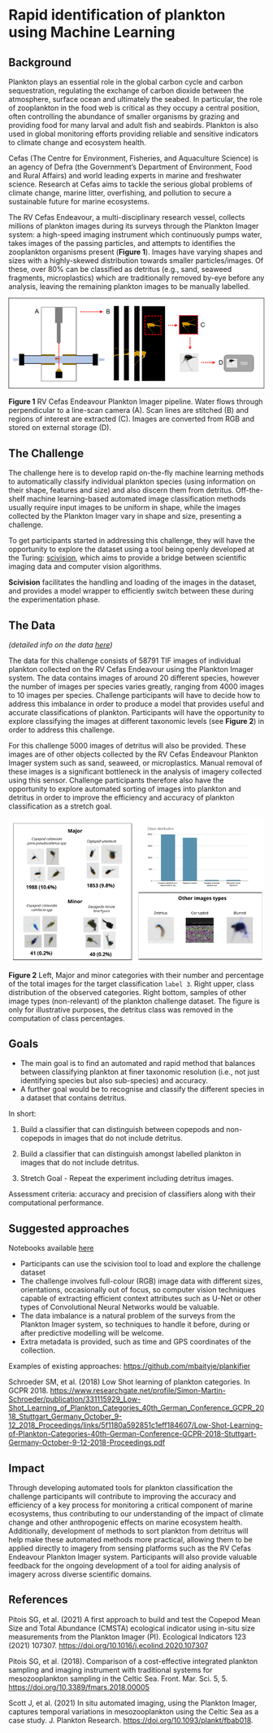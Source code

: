 # Rapid identification of plankton using Machine Learning

## Background
Plankton plays an essential role in the global carbon cycle and carbon sequestration, regulating the exchange of carbon dioxide between the atmosphere, surface ocean and ultimately the seabed. In particular, the role of zooplankton in the food web is critical as they occupy a central position, often controlling the abundance of smaller organisms by grazing and providing food for many larval and adult fish and seabirds. Plankton is also used in global monitoring efforts providing reliable and sensitive indicators to climate change and ecosystem health. 

Cefas (The Centre for Environment, Fisheries, and Aquaculture Science) is an agency of Defra (the Government’s Department of Environment, Food and Rural Affairs) and world leading experts in marine and freshwater science. Research at Cefas aims to tackle the serious global problems of climate change, marine litter, overfishing, and pollution to secure a sustainable future for marine ecosystems.

The RV Cefas Endeavour, a multi-disciplinary research vessel, collects millions of plankton images during its surveys through the Plankton Imager system: a high-speed imaging instrument which continuously pumps water, takes images of the passing particles, and attempts to identifies the zooplankton organisms present (**Figure 1**). Images have varying shapes and sizes with a highly-skewed distribution towards smaller particles/images. Of these, over 80% can be classified as detritus (e.g., sand, seaweed fragments, microplastics) which are traditionally removed by-eye before any analysis, leaving the remaining plankton images to be manually labelled.

![Figure 1. RV Cefas Endeavour Plankton Imager pipeline. Water flows through perpendicular to a line-scan camera (A). Scan lines are stitched (B) and regions of interest are extracted (C). Images are converted from RGB and stored on external storage (D).](./figs/fig1.png)

**Figure 1** RV Cefas Endeavour Plankton Imager pipeline. Water flows through perpendicular to a line-scan camera (A). Scan lines are stitched (B) and regions of interest are extracted (C). Images are converted from RGB and stored on external storage (D). 

## The Challenge
The challenge here is to develop rapid on-the-fly machine learning methods to automatically classify individual plankton species (using information on their shape, features and size) and also discern them from detritus. Off-the-shelf machine learning-based automated image classification methods usually require input images to be uniform in shape, while the images collected by the Plankton Imager vary in shape and size, presenting a challenge. 

To get participants started in addressing this challenge, they will have the opportunity to explore the dataset using a tool being openly developed at the Turing: [scivision](https://github.com/alan-turing-institute/scivision), which aims to provide a bridge between scientific imaging data and computer vision algorithms.

**Scivision** facilitates the handling and loading of the images in the dataset, and provides a model wrapper to efficiently switch between these during the experimentation phase.

## The Data

_(detailed info on the data [here](https://github.com/alan-turing-institute/plankton-dsg-challenge/blob/main/data/processed/README.md))_

The data for this challenge consists of 58791 TIF images of individual plankton collected on the RV Cefas Endeavour using the Plankton Imager system. The data contains images of around 20 different species, however the number of images per species varies greatly, ranging from 4000 images to 10 images per species. Challenge participants will have to decide how to address this imbalance in order to produce a model that provides useful and accurate classifications of plankton. Participants will have the opportunity to explore classifying the images at different taxonomic levels (see **Figure 2**) in order to address this challenge.

For this challenge 5000 images of detritus will also be provided. These images are of other objects collected by the RV Cefas Endeavour Plankton Imager system such as sand, seaweed, or microplastics. Manual removal of these images is a significant bottleneck in the analysis of imagery collected using this sensor. Challenge participants therefore also have the opportunity to explore automated sorting of images into plankton and detritus in order to improve the efficiency and accuracy of plankton classification as a stretch goal. 

![Figure 2. Left, Major and minor categories with their number and percentage of the total images. Right upper, class distribution of the observed categories. Right bottom, samples of other image types (non-relevant) of the plankton challenge dataset. The figure is only for illustrative purposes.](./figs/fig2.png)

**Figure 2** Left, Major and minor categories with their number and percentage of the total images for the target classification `label 3`. Right upper, class distribution of the observed categories. Right bottom, samples of other image types (non-relevant) of the plankton challenge dataset. The figure is only for illustrative purposes, the detritus class was removed in the computation of class percentages.

## Goals
- The main goal is to find an automated and rapid method that balances between classifying plankton at finer taxonomic resolution (i.e., not just identifying species but also sub-species) and accuracy.
- A further goal would be to recognise and classify the different species in a dataset that contains detritus.

In short:
1. Build a classifier that can distinguish between copepods and non-copepods in images that do not include detritus.

2. Build a classifier that can distinguish amongst labelled plankton in images that do not include detritus.

3. Stretch Goal - Repeat the experiment including detritus images.

Assessment criteria: accuracy and precision of classifiers along with their computational performance.

## Suggested approaches

Notebooks available [here](https://github.com/alan-turing-institute/plankton-dsg-challenge/tree/main/notebooks)

- Participants can use the scivision tool to load and explore the challenge dataset
- The challenge involves full-colour (RGB) image data with different sizes, orientations, occasionally out of focus, so computer vision techniques capable of extracting efficient context attributes such as U-Net or other types of Convolutional Neural Networks would be valuable. 
- The data imbalance is a natural problem of the surveys from the Plankton Imager system, so techniques to handle it before, during or after predictive modelling will be welcome.
- Extra metadata is provided, such as time and GPS coordinates of the collection.

Examples of existing approaches:
https://github.com/mbaityje/plankifier

Schroeder SM, et al. (2018) Low Shot learning of plankton categories. In GCPR 2018. https://www.researchgate.net/profile/Simon-Martin-Schroeder/publication/331115929_Low-Shot_Learning_of_Plankton_Categories_40th_German_Conference_GCPR_2018_Stuttgart_Germany_October_9-12_2018_Proceedings/links/5f1180a592851c1eff184607/Low-Shot-Learning-of-Plankton-Categories-40th-German-Conference-GCPR-2018-Stuttgart-Germany-October-9-12-2018-Proceedings.pdf

## Impact
Through developing automated tools for plankton classification the challenge participants will contribute to improving the accuracy and efficiency of a key process for monitoring a critical component of marine ecosystems, thus contributing to our understanding of the impact of climate change and other anthropogenic effects on marine ecosystem health. Additionally, development of methods to sort plankton from detritus will help make these automated methods more practical, allowing them to be applied directly to imagery from sensing platforms such as the RV Cefas Endeavour Plankton Imager system. Participants will also provide valuable feedback for the ongoing development of a tool for aiding analysis of imagery across diverse scientific domains.

## References

Pitois SG, et al. (2021) A first approach to build and test the Copepod Mean Size and Total Abundance (CMSTA) ecological indicator using in-situ size measurements from the Plankton Imager (PI). Ecological Indicators 123 (2021) 107307. https://doi.org/10.1016/j.ecolind.2020.107307

Pitois SG, et al. (2018). Comparison of a cost-effective integrated plankton sampling and imaging instrument with traditional systems for mesozooplankton sampling in the Celtic Sea. Front. Mar. Sci. 5, 5. https://doi.org/10.3389/fmars.2018.00005

Scott J, et al. (2021) In situ automated imaging, using the Plankton Imager, captures temporal variations in mesozooplankton using the Celtic Sea as a case study. J. Plankton Research. https://doi.org/10.1093/plankt/fbab018.